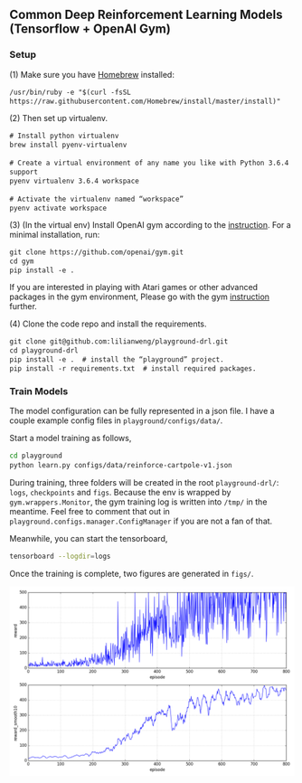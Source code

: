 ## Common Deep Reinforcement Learning Models (Tensorflow + OpenAI Gym)

### Setup

(1) Make sure you have [Homebrew](https://docs.brew.sh/Installation) installed:
```
/usr/bin/ruby -e "$(curl -fsSL https://raw.githubusercontent.com/Homebrew/install/master/install)"
```

(2) Then set up virtualenv.

```
# Install python virtualenv
brew install pyenv-virtualenv

# Create a virtual environment of any name you like with Python 3.6.4 support
pyenv virtualenv 3.6.4 workspace

# Activate the virtualenv named “workspace”
pyenv activate workspace
```

(3) (In the virtual env) Install OpenAI gym according to the [instruction](https://github.com/openai/gym#installation). For a minimal installation, run:
```
git clone https://github.com/openai/gym.git 
cd gym 
pip install -e .
```
If you are interested in playing with Atari games or other advanced packages in the gym environment, Please go with the gym [instruction](https://github.com/openai/gym#installation) further.


(4) Clone the code repo and install the requirements.
```
git clone git@github.com:lilianweng/playground-drl.git
cd playground-drl
pip install -e .  # install the “playground” project.
pip install -r requirements.txt  # install required packages.
```


### Train Models

The model configuration can be fully represented in a json file. I have a couple example config files in `playground/configs/data/`.

Start a model training as follows,

```bash
cd playground
python learn.py configs/data/reinforce-cartpole-v1.json
```

During training, three folders will be created in the root `playground-drl/`: `logs`, `checkpoints` and `figs`. Because the env is wrapped by `gym.wrappers.Monitor`, the gym training log is written into `/tmp/` in the meantime. Feel free to comment that out in `playground.configs.manager.ConfigManager` if you are not a fan of that.

Meanwhile, you can start the tensorboard,
```bash
tensorboard --logdir=logs
```

Once the training is complete, two figures are generated in `figs/`.

![results](examples/cartpole-v1-reinforce.png "Rewards in time")




